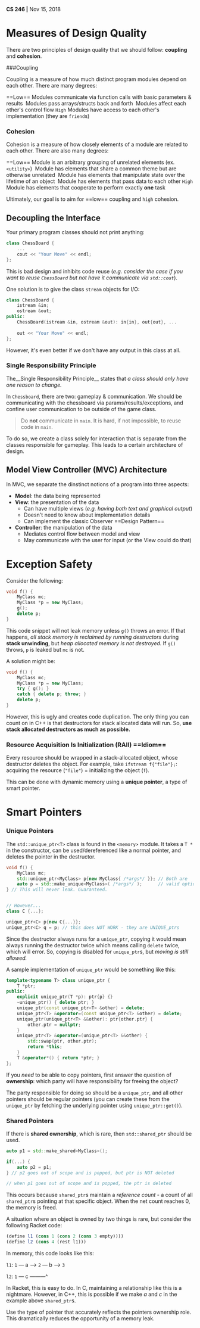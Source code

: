 __CS 246 |__ Nov 15, 2018

# Measures of Design Quality

There are two principles of design quality that we should follow: __coupling__ and __cohesion__.

###Coupling

Coupling is a measure of how much distinct program modules depend on each other. There are many degrees:

==Low==		Modules communicate via function calls with basic parameters & results
​			Modules pass arrays/structs back and forth
​			Modules affect each other's control flow
`High`		   Modules have access to each other's implementation (they are `friend`s)

### Cohesion

Cohesion is a measure of how closely elements of a module are related to each other. There are also many degrees:

==Low==		   Module is an arbitrary grouping of unrelated elements (ex. `<utility>`)
​			Module has elements that share a common theme but are otherwise unrelated
​			Module has elements that manipulate state over the lifetime of an object
​			Module has elements that pass data to each other
`High`		 Module has elements that cooperate to perform exactly __one__ task

Ultimately, our goal is to aim for ==low== coupling and `high` cohesion.

## Decoupling the Interface

Your primary program classes should not print anything:

```cpp
class ChessBoard {
    ...
    cout << "Your Move" << endl;
};
```

This is bad design and inhibits code reuse (_e.g. consider the case if you want to reuse `ChessBoard` but not have it communicate via `std::cout`_).

One solution is to give the class `stream` objects for I/O:

```cpp
class ChessBoard {
    istream &in;
    ostream &out;
public:
    ChessBoard(istream &in, ostream &out): in{in}, out{out}, ...
        
    out << "Your Move" << endl;
};
```

However, it's even better if we don't have any output in this class at all.

### Single Responsibility Principle

The__Single Responsibility Principle__ states that _a class should only have one reason to change._

In `Chessboard`, there are two: gameplay & communication. We should be communicating with the chessboard via params/results/exceptions, and confine user communication to be outside of the game class.

> Do __not__ communicate in `main`. It is hard, if not impossible, to reuse code in `main`.

To do so, we create a class solely for interaction that is separate from the classes responsible for gameplay. This leads to a certain architecture of design.

## Model View Controller (MVC) Architecture

In MVC, we separate the dinstinct notions of a program into three aspects:

- __Model__: the data being represented
- __View__: the presentation of the data
  - Can have multiple views (_e.g. having both text and graphical output_)
  - Doesn't need to know about implementation details
  - Can implement the classic Observer ==Design Pattern==
- __Controller__: the manipulation of the data
  - Mediates control flow between model and view
  - May communicate with the user for input (or the View could do that)


# Exception Safety

Consider the following:

```cpp
void f() {
    MyClass mc;
    MyClass *p = new MyClass;
    g();
    delete p;
}
```

This code snippet will not leak memory unless `g()` throws an error. If that happens, _all stack memory is reclaimed by running destructors_ during __stack unwinding__, but _heap allocated memory is not destroyed._ If `g()` throws, `p` is leaked but `mc` is not.

A solution might be:

```cpp
void f() {
    MyClass mc;
    MyClass *p = new MyClass;
    try { g(); }
    catch { delete p; throw; }
    delete p;
}
```

However, this is ugly and creates code duplication. The only thing you can count on in C++ is that destructors for stack allocated data will run. So, __use stack allocated destructors as much as possible.__

### Resource Acquisition Is Initialization (RAII) ==Idiom==

Every resource should be wrapped in a stack-allocated object, whose destructor deletes the object. For example, take `ifstream f{"file"};`: acquiring the resource (`"file"`) = initializing the object (`f`).

This can be done with dynamic memory using a __unique pointer__, a type of smart pointer.



# Smart Pointers

### Unique Pointers

The `std::unique_ptr<T>` class is found in the `<memory>` module. It takes a `T *` in the constructor, can be used/dereferenced like a normal pointer, and deletes the pointer in the destructor.

```cpp
void f() {
    MyClass mc;
    std::unique_ptr<MyClass> p{new MyClass{ /*args*/ }}; // Both are
    auto p = std::make_unique<MyClass>( /*args*/ );      // valid options.
} // This will never leak. Guaranteed.


// However...
class C {...};

unique_ptr<C> p{new C{...}};
unique_ptr<C> q = p; // this does NOT WORK - they are UNIQUE_ptrs
```

Since the destructor always runs for a `unique_ptr`, copying it would mean always running the destructor twice which means calling `delete` twice, which will error. So, copying is disabled for `unique_ptr`s, but _moving is still allowed._

A sample implementation of `unique_ptr` would be something like this:

```cpp
template<typename T> class unique_ptr {
    T *ptr;
public:
    explicit unique_ptr(T *p): ptr{p} {}
    ~unique_ptr() { delete ptr; }
    unique_ptr(const unique_ptr<T> &other) = delete;
    unique_ptr<T> &operator=(const unique_ptr<T> &other) = delete;
    unique_ptr(unique_ptr<T> &&other): ptr{other.ptr} {
        other.ptr = nullptr;
    }
    unique_ptr<T> &operator=(unique_ptr<T> &&other) {
        std::swap(ptr, other.ptr);
        return *this;
    }
    T &operator*() { return *ptr; }
};
```

If you _need_ to be able to copy pointers, first answer the question of __ownership__: which party will have responsibility for freeing the object?

The party responsible for doing so should be a `unique_ptr`, and all other pointers should be regular pointers (you can create these from the `unique_ptr` by fetching the underlying pointer using `unique_ptr::get()`).

### Shared Pointers

If there is __shared ownership__, which is rare, then `std::shared_ptr` should be used.

```cpp
auto p1 = std::make_shared<MyClass>();

if(...) {
    auto p2 = p1;
} // p2 goes out of scope and is popped, but ptr is NOT deleted

// when p1 goes out of scope and is popped, the ptr is deleted
```

This occurs because `shared_ptr`s maintain a _reference count_ - a count of all `shared_ptr`s pointing at that specific object. When the net count reaches 0, the memory is freed.

A situation where an object is owned by two things is rare, but consider the following Racket code:

```scheme
(define l1 (cons 1 (cons 2 (cons 3 empty))))
(define l2 (cons 4 (rest l1)))
```

In memory, this code looks like this:

`l1`: `1`  — a —> `2`  — b —> `3`

`l2`: `1` — c ———^

In Racket, this is easy to do. In C, maintaining a relationship like this is a nightmare. However, in C++, this is possible if we make $a$ and $c$ in the example above `shared_ptr`s.

Use the type of pointer that accurately reflects the pointers ownership role. This dramatically reduces the opportunity of a memory leak.